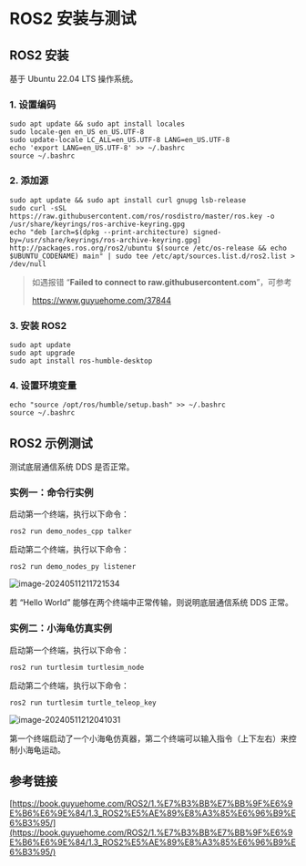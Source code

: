 # ROS2 安装与测试

## ROS2 安装

基于 Ubuntu 22.04 LTS 操作系统。

### 1. 设置编码

```shell
sudo apt update && sudo apt install locales
sudo locale-gen en_US en_US.UTF-8
sudo update-locale LC_ALL=en_US.UTF-8 LANG=en_US.UTF-8 
echo 'export LANG=en_US.UTF-8' >> ~/.bashrc
source ~/.bashrc
```

### 2. 添加源

```shell
sudo apt update && sudo apt install curl gnupg lsb-release 
sudo curl -sSL https://raw.githubusercontent.com/ros/rosdistro/master/ros.key -o /usr/share/keyrings/ros-archive-keyring.gpg 
echo "deb [arch=$(dpkg --print-architecture) signed-by=/usr/share/keyrings/ros-archive-keyring.gpg] http://packages.ros.org/ros2/ubuntu $(source /etc/os-release && echo $UBUNTU_CODENAME) main" | sudo tee /etc/apt/sources.list.d/ros2.list > /dev/null
```

> 如遇报错 “**Failed to connect to raw.githubusercontent.com**”，可参考
>
> https://www.guyuehome.com/37844

### 3. 安装 ROS2

```shell
sudo apt update
sudo apt upgrade
sudo apt install ros-humble-desktop
```

### 4. 设置环境变量

```shell
echo "source /opt/ros/humble/setup.bash" >> ~/.bashrc 
source ~/.bashrc
```

## ROS2 示例测试

测试底层通信系统 DDS 是否正常。

### 实例一：命令行实例

启动第一个终端，执行以下命令：

```shell
ros2 run demo_nodes_cpp talker
```

启动第二个终端，执行以下命令：

```shell
ros2 run demo_nodes_py listener
```

![image-20240511211721534](https://wyn-personal-picture.oss-cn-beijing.aliyuncs.com/img/image-20240511211721534.png)

若 “Hello World” 能够在两个终端中正常传输，则说明底层通信系统 DDS 正常。

### 实例二：小海龟仿真实例

启动第一个终端，执行以下命令：

```shell
ros2 run turtlesim turtlesim_node
```

启动第二个终端，执行以下命令：

```shell
ros2 run turtlesim turtle_teleop_key
```

![image-20240511212041031](https://wyn-personal-picture.oss-cn-beijing.aliyuncs.com/img/image-20240511212041031.png)

第一个终端启动了一个小海龟仿真器，第二个终端可以输入指令（上下左右）来控制小海龟运动。

## 参考链接

[https://book.guyuehome.com/ROS2/1.%E7%B3%BB%E7%BB%9F%E6%9E%B6%E6%9E%84/1.3_ROS2%E5%AE%89%E8%A3%85%E6%96%B9%E6%B3%95/](https://book.guyuehome.com/ROS2/1.%E7%B3%BB%E7%BB%9F%E6%9E%B6%E6%9E%84/1.3_ROS2%E5%AE%89%E8%A3%85%E6%96%B9%E6%B3%95/)

